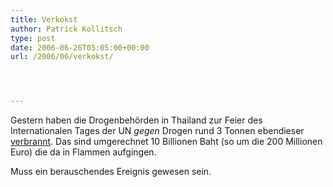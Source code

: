 ```yaml
---
title: Verkokst
author: Patrick Kollitsch
type: post
date: 2006-06-26T05:05:00+00:00
url: /2006/06/verkokst/




---
```

Gestern haben die Drogenbeh&ouml;rden in Thailand zur Feier des Internationalen Tages der UN _gegen_ Drogen rund 3 Tonnen ebendieser [verbrannt][1]. Das sind umgerechnet 10 Billionen Baht (so um die 200 Millionen Euro) die da in Flammen aufgingen. 

Muss ein berauschendes Ereignis gewesen sein.

 [1]: http://www.nationmultimedia.com/breakingnews/read.php?newsid=30007339